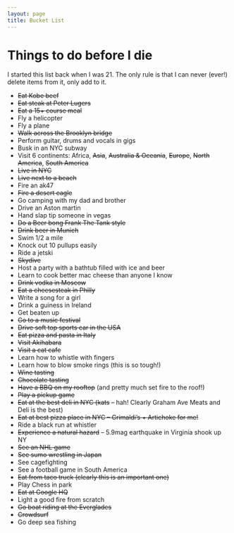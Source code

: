 ```yaml
---
layout: page
title: Bucket List
---
```


<h1>Things to do before I die</h1>

<p>I started this list back when I was 21. The only rule is that I can never (ever!) delete items from it, only add to it.</p>

<ul>
	<li><strike>Eat Kobe beef</strike></li>
	<li><strike>Eat steak at Peter Lugers</strike></li>
	<li><strike>Eat a 15+ course meal</strike></li>
	<li>Fly a helicopter</li>
	<li>Fly a plane</li>
	<li><strike>Walk across the Brooklyn bridge</strike></li>
	<li>Perform guitar, drums and vocals in gigs</li>
	<li>Busk in an NYC subway  </li>
	<li>Visit 6 continents: Africa, <strike>Asia</strike>, <strike>Australia & Oceania</strike>, <strike>Europe</strike>, <strike>North America</strike>, <strike>South America</strike>  </li>
	<li><strike>Live in NYC</strike></li>
	<li><strike>Live next to a beach</strike>
	<li>Fire an ak47</li>
	<li><strike>Fire a desert eagle</strike></li>
	<li>Go camping with my dad and brother</li>
	<li>Drive an Aston martin</li>
	<li>Hand slap tip someone in vegas</li>
	<li><strike>Do a Beer bong Frank The Tank style</strike></li>
	<li><strike>Drink beer in Munich</strike></li>
	<li>Swim 1/2 a mile</li>
	<li>Knock out 10 pullups easily</li>
	<li>Ride a jetski</li>
	<li><strike>Skydive</strike></li>
	<li>Host a party with a bathtub filled with ice and beer</li>
	<li>Learn to cook better mac cheese than anyone I know</li>
	<li><strike>Drink vodka in Moscow</strike></li>
	<li><strike>Eat a cheesesteak in Philly</strike></li>
	<li>Write a song for a girl</li>
	<li>Drink a guiness in Ireland</li>
	<li>Get beaten up</li>
	<li><strike>Go to a music festival</strike></li>
	<li><strike>Drive soft top sports car in the USA</strike></li>
	<li><strike>Eat pizza and pasta in Italy</strike></li>
	<li><strike>Visit Akihabara</strike></li>
	<li><strike>Visit a cat cafe</strike></li>
	<li>Learn how to whistle with fingers</li>
	<li>Learn how to blow smoke rings (this is so tough!)</li>
	<li><strike>Wine tasting</strike></li>
	<li><strike>Chocolate tasting</strike></li>
	<li><strike>Have a BBQ on my rooftop</strike> (and pretty much set fire to the roof!)</li>
	<li><strike>Play a pickup game</strike></li>
	<li><strike>Eat at the best deli in NYC (kats</strike> &#8211; hah! Clearly Graham Ave Meats and Deli is the best)</li>
	<li><strike>Eat at best pizza place in NYC &#8211; Grimaldi&#8217;s + Artichoke for me!</strike></li>
	<li>Ride a black run at whistler</li>
	<li><strike>Experience a natural hazard</strike> &#8211; 5.9mag earthquake in Virginia shook up NY</li>
	<li><strike>See an NHL game</strike></li>
	<li><strike>See sumo wrestling in Japan</strike></li>
	<li>See cagefighting</li>
	<li>See a football game in South America</li>
	<li><strike>Eat from taco truck (clearly this is an important one)</strike></li>
	<li>Play Chess in park</li>
	<li><strike>Eat at Google HQ</strike></li>
	<li>Light a good fire from scratch</li>
	<li><strike>Go boat riding at the Everglades</strike></li>
	<li><strike>Crowdsurf</strike></li>
	<li>Go deep sea fishing</li>
</ul>